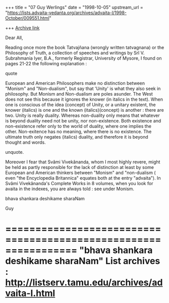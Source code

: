 +++
title = "07 Guy Werlings"
date = "1998-10-05"
upstream_url = "https://lists.advaita-vedanta.org/archives/advaita-l/1998-October/009551.html"

+++
[Archive link](https://lists.advaita-vedanta.org/archives/advaita-l/1998-October/009551.html)

Dear All,

Reading once more the book Tatvajñana (wrongly written tatvagnana) or
the Philosophy of Truth, a collection of speeches and writings by Srî V.
Subrahmania Iyer, B.A., formerly Registrar, University of Mysore, I
found on pages 21-22 the following explanation :

quote

European and American Philosophers make no distinction between "Monism"
and "Non-dualism", but say that 'Unity' is what they also seek in
philosophy. But Monism and Non-dualism are poles asunder. The West does
not see this because it ignores the knower (in italics in the text).
When one is conscious of the idea (concept) of Unity, or a unitary
existent, the knower (italics) is one and the known (italics)(concept)
is another : there are two. Unity is really duality. Whereas non-duality
only means that whatever is beyond duality need not be unity, nor
non-existence. Both existence and non-existence refer only to the world
of duality, where one implies the other. Non-exitence has no meaning,
where there is no existence. The ultimate truth only negates (italics)
duality, and therefore it is beyond thought and words.

unquote.

Moreover I fear that Svâmi Vivekânanda, whom I  most highly revere,
might be held as partly responsible for the lack of distinction at least
by some European and American thinkers between "Monism" and "non-dualism
( even "the Encyclopedia Britannica" equates both at the entry
"advaita"). In Svâmi Vivekânanda's Complete Works in 8 volumes, when you
look for avaita in the indexes, you are always told : see under Monism.

bhava shankara deshikame sharaNam

Guy

================================================================
"bhava shankara deshikame sharaNam"
List archives : http://listserv.tamu.edu/archives/advaita-l.html
================================================================

